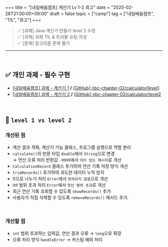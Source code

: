 +++
title = "[내일배움캠프] 계산기 Lv 1-2 회고"
date = "2025-02-28T21:00:00+09:00"
draft = false
topic = ["camp"]
tag = ["내일배움캠프", "TIL", "회고"]
+++

>✅ [과제] Java 계산기 만들기 level 2 수정  
>✅ [과제] 과제 TIL & 트러블 슈팅 작성  
>✅ [문제] 알고리즘 문제 풀기  

<hr>
<br>

## ✅ 개인 과제 - 필수 구현
- [[내일배움캠프] 과제 - 계산기 1](https://velog.io/@ezro/camp-task-1) **/** [[GitHub] nbc-chapter-02/calculator/level1](https://github.com/withong/nbc-chapter-02/tree/main/calculator/level1)
- [[내일배움캠프] 과제 - 계산기 2](https://velog.io/@ezro/camp-task-2) **/** [[GitHub] nbc-chapter-02/calculator/level2](https://github.com/withong/nbc-chapter-02/tree/main/calculator/level2)
<br>

## 🫠 `level 1 vs level 2`

### 개선된 점
- 계산 결과 객체, 계산기 기능 클래스, 프로그램 실행으로 역할 분리
- `calculate()`의 반환 타입 `double`에서 `String`으로 변경  
→ 연산 오류 처리 반환값 `-9999`에서 `의미 있는 메시지`로 개선
- `CalculationRecord` 클래스 추가하여 연산 기록 저장 방식 개선
- `trimRecords()` 추가하여 과도한 데이터 누적 방지
- 0으로 나누기 처리 `Error`에서 `정의되지 않음`으로 개선
- int 범위 초과 처리 `Error`에서 `연산 범위 초과`로 개선
- 최근 연산 기록 조회할 수 있도록 `showRecords()` 추가
- 사용자가 직접 삭제할 수 있도록 `removeRecords()` 메서드 추가.
<br>

### 개선할 점
- `int` 범위 초과하는 입력값, 연산 결과 오류 → `long`으로 확장
- 오류 처리 방식 `handleError` → 커스텀 예외 처리
